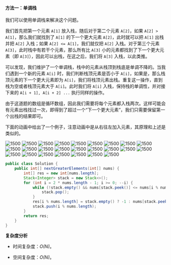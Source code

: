 #### 方法一：单调栈

我们可以使用单调栈来解决这个问题。

我们首先把第一个元素 `A[1]` 放入栈，随后对于第二个元素 `A[2]`，如果 `A[2] > A[1]`，那么我们就找到了 `A[1]` 的下一个更大元素 `A[2]`，此时就可以把 `A[1]` 出栈并把 `A[2]` 入栈；如果 `A[2] <= A[1]`，我们就仅把 `A[2]` 入栈。对于第三个元素 `A[3]`，此时栈中有若干个元素，那么所有比 `A[3]` 小的元素都找到了下一个更大元素（即 `A[3]`），因此可以出栈，在这之后，我们将 `A[3]` 入栈，以此类推。

可以发现，我们维护了一个单调栈，栈中的元素从栈顶到栈底是单调不降的。当我们遇到一个新的元素 `A[i]` 时，我们判断栈顶元素是否小于 `A[i]`，如果是，那么栈顶元素的下一个更大元素即为 `A[i]`，我们将栈顶元素出栈。重复这一操作，直到栈为空或者栈顶元素大于 `A[i]`。此时我们将 `A[i]` 入栈，保持栈的单调性，并对接下来的 `A[i + 1], A[i + 2] ...` 执行同样的操作。

由于这道题的数组是循环数组，因此我们需要将每个元素都入栈两次。这样可能会有元素出栈找过一次，即得到了超过一个“下一个更大元素”，我们只需要保留第一个出栈的结果即可。

下面的动画中给出了一个例子，注意动画中是从右往左加入元素，其原理和上述是类似的。

 ![1500](https://pic.leetcode-cn.com/Figures/503_Next_Greater2Slide1.JPG) ![1500](https://pic.leetcode-cn.com/Figures/503_Next_Greater2Slide2.JPG) ![1500](https://pic.leetcode-cn.com/Figures/503_Next_Greater2Slide3.JPG) ![1500](https://pic.leetcode-cn.com/Figures/503_Next_Greater2Slide4.JPG) ![1500](https://pic.leetcode-cn.com/Figures/503_Next_Greater2Slide5.JPG) ![1500](https://pic.leetcode-cn.com/Figures/503_Next_Greater2Slide6.JPG) ![1500](https://pic.leetcode-cn.com/Figures/503_Next_Greater2Slide7.JPG) ![1500](https://pic.leetcode-cn.com/Figures/503_Next_Greater2Slide8.JPG) ![1500](https://pic.leetcode-cn.com/Figures/503_Next_Greater2Slide9.JPG) ![1500](https://pic.leetcode-cn.com/Figures/503_Next_Greater2Slide10.JPG) ![1500](https://pic.leetcode-cn.com/Figures/503_Next_Greater2Slide11.JPG) ![1500](https://pic.leetcode-cn.com/Figures/503_Next_Greater2Slide12.JPG) ![1500](https://pic.leetcode-cn.com/Figures/503_Next_Greater2Slide13.JPG) ![1500](https://pic.leetcode-cn.com/Figures/503_Next_Greater2Slide14.JPG) ![1500](https://pic.leetcode-cn.com/Figures/503_Next_Greater2Slide15.JPG) ![1500](https://pic.leetcode-cn.com/Figures/503_Next_Greater2Slide16.JPG) ![1500](https://pic.leetcode-cn.com/Figures/503_Next_Greater2Slide17.JPG) ![1500](https://pic.leetcode-cn.com/Figures/503_Next_Greater2Slide18.JPG) ![1500](https://pic.leetcode-cn.com/Figures/503_Next_Greater2Slide19.JPG) ![1500](https://pic.leetcode-cn.com/Figures/503_Next_Greater2Slide20.JPG) ![1500](https://pic.leetcode-cn.com/Figures/503_Next_Greater2Slide21.JPG) ![1500](https://pic.leetcode-cn.com/Figures/503_Next_Greater2Slide22.JPG) ![1500](https://pic.leetcode-cn.com/Figures/503_Next_Greater2Slide23.JPG) ![1500](https://pic.leetcode-cn.com/Figures/503_Next_Greater2Slide24.JPG) ![1500](https://pic.leetcode-cn.com/Figures/503_Next_Greater2Slide25.JPG) 

```Java [sol1]
public class Solution {
    public int[] nextGreaterElements(int[] nums) {
        int[] res = new int[nums.length];
        Stack<Integer> stack = new Stack<>();
        for (int i = 2 * nums.length - 1; i >= 0; --i) {
            while (!stack.empty() && nums[stack.peek()] <= nums[i % nums.length]) {
                stack.pop();
            }
            res[i % nums.length] = stack.empty() ? -1 : nums[stack.peek()];
            stack.push(i % nums.length);
        }
        return res;
    }
}
```

**复杂度分析**

* 时间复杂度：*O(N)*。

* 空间复杂度：*O(N)*。